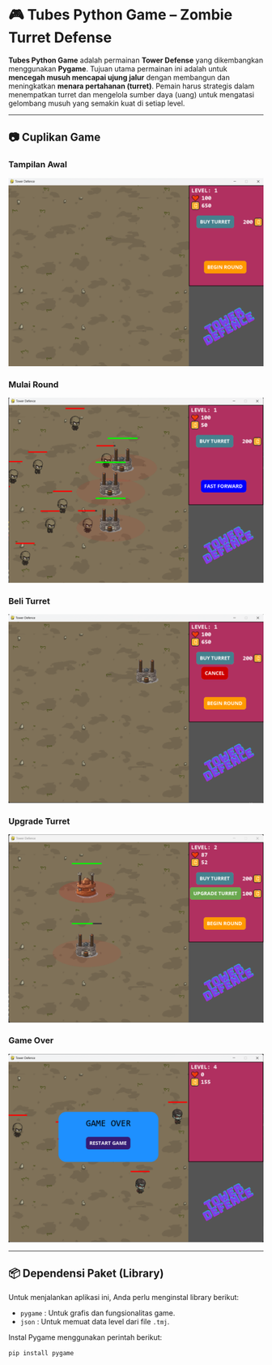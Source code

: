 # 🎮 Tubes Python Game – Zombie Turret Defense

**Tubes Python Game** adalah permainan **Tower Defense** yang dikembangkan menggunakan **Pygame**. Tujuan utama permainan ini adalah untuk **mencegah musuh mencapai ujung jalur** dengan membangun dan meningkatkan **menara pertahanan (turret)**. Pemain harus strategis dalam menempatkan turret dan mengelola sumber daya (uang) untuk mengatasi gelombang musuh yang semakin kuat di setiap level.

---

## 📷 Cuplikan Game

### Tampilan Awal
![Tampilan Awal Game](images/tampilan%20awal%20game.png)

### Mulai Round
![Begin Round](images/begin%20round.png)

### Beli Turret
![Buy Turret](images/buy%20turret.png)

### Upgrade Turret
![Upgrade Turret](images/upgrade%20turret.png)

### Game Over
![Game Over](images/game%20over.png)

---

## 📦 Dependensi Paket (Library)

Untuk menjalankan aplikasi ini, Anda perlu menginstal library berikut:

- `pygame` : Untuk grafis dan fungsionalitas game.
- `json` : Untuk memuat data level dari file `.tmj`.

Instal Pygame menggunakan perintah berikut:

```bash
pip install pygame